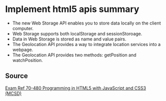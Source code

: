 # Implement html5 apis summary

* The new Web Storage API enables you to store data locally on the client computer.
* Web Storage supports both localStorage and sessionStoroage.
* Data in Web Storage is stored as name and value pairs.
* The Geolocation API provides a way to integrate location services into a webpage.
* The Geolocation API provides two methods: getPosition and watchPosition.

## Source

[Exam Ref 70-480 Programming in HTML5 with JavaScript and CSS3 (MCSD)](https://www.microsoft.com/en-us/p/exam-ref-70-480-programming-in-html5-with-javascript-and-css3-mcsd/fgqpf3h0qll7?activetab=pivot%3aoverviewtab)
